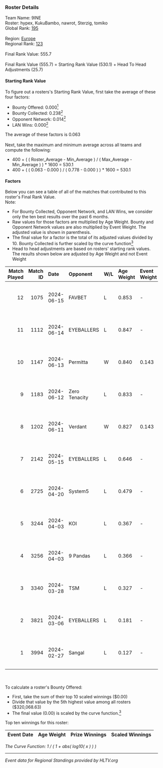 ### Roster Details<br />
Team Name: 9INE<br />
Roster: hypex, KukuBambo, nawrot, Sterzig, tomiko<br />
Global Rank: [195](../standings_global.md)<br />
<br />
Region: [Europe]( ../standings_europe.md)<br />
Regional Rank: [123]( ../standings_europe.md)<br />
<br />
Final Rank Value:  555.7<br />
<br />
Final Rank Value (555.7) = Starting Rank Value (530.1) + Head To Head Adjustments (25.7)<br />

#### Starting Rank Value<br />
To figure out a rosters's Starting Rank Value, first take the average of these four factors:<br />
- Bounty Offered: 0.000[<sup>1</sup>](#table2)
- Bounty Collected: 0.238[<sup>2</sup>](#table1)
- Opponent Network: 0.014[<sup>2</sup>](#table1)
- LAN Wins: 0.000[<sup>2</sup>](#table1)

The average of these factors is 0.063<br />
<br />
Next, take the maximum and minimum average across all teams and compute the following:<br />
- 400 + ( ( Roster_Average - Min_Average ) / ( Max_Average - Min_Average ) ) * 1600 = 530.1
- 400 + ( ( 0.063 - 0.000 ) / ( 0.778 - 0.000 ) ) * 1600 = 530.1


#### Factors<br />
Below you can see a table of all of the matches that contributed to this roster's Final Rank Value.<br />
Note:<br />

- For Bounty Collected, Opponent Network, and LAN Wins, we consider only the ten best results over the past 6 months.
- Raw values for those factors are multiplied by Age Weight. Bounty and Opponent Network values are also multiplied by Event Weight. The adjusted value is shown in parenthesis.
- The final value for a factor is the total of its adjusted values divided by 10. Bounty Collected is further scaled by the curve function[<sup>3</sup>](#curveFunction)
- Head to head adjustments are based on rosters' starting rank values. The results shown below are adjusted by Age Weight and not Event Weight
<span id="table1"></span><br />


| Match Played | Match ID | Date       | Opponent      | W/L | Age Weight | Event Weight | Bounty Collected | Opponent Network | LAN Wins  | H2H Adj. | Roster                                    |
| -: | -: | :- | :- | :- | :- | :- | :- | :- | :- | -: | :- |
|           12 |     1075 | 2024-06-15 | FAVBET        | L   | 0.853      | -            | -                | -                | -         |    -4.58 | hypex, KukuBambo, nawrot, Sterzig, tomiko |
|           11 |     1112 | 2024-06-14 | EYEBALLERS    | L   | 0.847      | -            | -                | -                | -         |    -3.61 | hypex, KukuBambo, nawrot, Sterzig, tomiko |
|           10 |     1147 | 2024-06-13 | Permitta      | W   | 0.840      | 0.143        | 0.039 (0.005)    | 0.919 (0.110)    | 0 (0.000) |    23.82 | hypex, KukuBambo, nawrot, Sterzig, tomiko |
|            9 |     1183 | 2024-06-12 | Zero Tenacity | L   | 0.833      | -            | -                | -                | -         |    -1.09 | hypex, KukuBambo, nawrot, Sterzig, tomiko |
|            8 |     1202 | 2024-06-11 | Verdant       | W   | 0.827      | 0.143        | 0.015 (0.002)    | 0.287 (0.034)    | 0 (0.000) |    23.22 | hypex, KukuBambo, nawrot, Sterzig, tomiko |
|            7 |     2142 | 2024-05-15 | EYEBALLERS    | L   | 0.646      | -            | -                | -                | -         |    -2.35 | hypex, KukuBambo, Sterzig, tomiko, zEden  |
|            6 |     2725 | 2024-04-20 | System5       | L   | 0.479      | -            | -                | -                | -         |    -4.64 | hypex, KukuBambo, Sterzig, tomiko, zEden  |
|            5 |     3244 | 2024-04-03 | KOI           | L   | 0.367      | -            | -                | -                | -         |    -0.52 | hypex, KukuBambo, Sterzig, tomiko, zEden  |
|            4 |     3256 | 2024-04-03 | 9 Pandas      | L   | 0.366      | -            | -                | -                | -         |    -0.71 | hypex, KukuBambo, Sterzig, tomiko, zEden  |
|            3 |     3340 | 2024-03-28 | TSM           | L   | 0.327      | -            | -                | -                | -         |    -3.16 | KEi, KukuBambo, mynio, nawrot, tomiko     |
|            2 |     3821 | 2024-03-06 | EYEBALLERS    | L   | 0.181      | -            | -                | -                | -         |    -0.63 | KEi, KukuBambo, mynio, nawrot, tomiko     |
|            1 |     3994 | 2024-02-27 | Sangal        | L   | 0.127      | -            | -                | -                | -         |    -0.10 | KEi, KukuBambo, mynio, nawrot, tomiko     |

<br />
<span id="table2"></span><br />
To calculate a roster's Bounty Offered:<br />

- First, take the sum of their top 10 scaled winnings ($0.00)
- Divide that value by the 5th highest value among all rosters ($320,068.63)
- The final value (0.00) is scaled by the curve function.[<sup>3</sup>](#curveFunction)

Top ten winnings for this roster:<br />

| Event Date | Age Weight | Prize Winnings | Scaled Winnings |
| :- | -: | :- | :- |


<span id="curveFunction"></span>_The Curve Function: 1 / ( 1 + abs( log10( x ) ) )_<br />

---
_Event data for Regional Standings provided by HLTV.org_<br />
